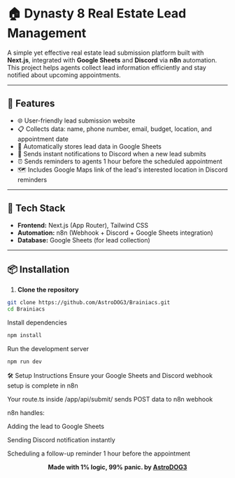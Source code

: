 # 🏠 Dynasty 8 Real Estate Lead Management

A simple yet effective real estate lead submission platform built with **Next.js**, integrated with **Google Sheets** and **Discord** via **n8n** automation. This project helps agents collect lead information efficiently and stay notified about upcoming appointments.

---

## 🚀 Features

- 🌐 User-friendly lead submission website
- 📋 Collects data: name, phone number, email, budget, location, and appointment date
- 📄 Automatically stores lead data in Google Sheets
- 🔔 Sends instant notifications to Discord when a new lead submits
- ⏰ Sends reminders to agents 1 hour before the scheduled appointment
- 🗺️ Includes Google Maps link of the lead's interested location in Discord reminders

---

## 📂 Tech Stack

- **Frontend:** Next.js (App Router), Tailwind CSS
- **Automation:** n8n (Webhook + Discord + Google Sheets integration)
- **Database:** Google Sheets (for lead collection)

---

## 📦 Installation

1. **Clone the repository**

```bash
git clone https://github.com/AstroDOG3/Brainiacs.git
cd Brainiacs
```

Install dependencies
```bash
npm install
```

Run the development server
```bash
npm run dev
```

🛠️ Setup Instructions
Ensure your Google Sheets and Discord webhook setup is complete in n8n

Your route.ts inside /app/api/submit/ sends POST data to n8n webhook

n8n handles:

Adding the lead to Google Sheets

Sending Discord notification instantly

Scheduling a follow-up reminder 1 hour before the appointment

<div align="center">
  <strong>Made with 1% logic, 99% panic. by <a href="https://github.com/AstroDOG3">AstroDOG3</a></strong>
</div>